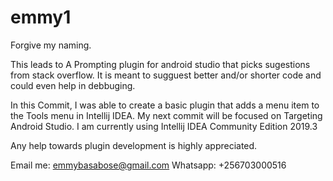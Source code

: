 # emmy1
Forgive my naming. 

This leads to
A Prompting plugin for android studio that picks sugestions from stack overflow.
It is meant to sugguest better and/or shorter code and could even help in debbuging.

In this Commit, I was able to create a basic plugin that adds a menu item to the Tools menu in Intellij IDEA.
My next commit will be focused on Targeting Android Studio.
I am currently using Intellij IDEA Community Edition 2019.3

Any help towards plugin development is highly appreciated.

Email me: emmybasabose@gmail.com
Whatsapp: +256703000516
